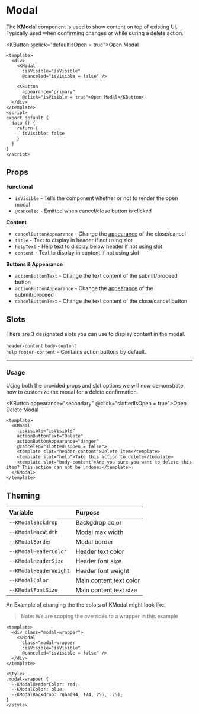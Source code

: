 # Modal

The **KModal** component is used to show content on top of existing UI. Typically used when confirming changes or while during a delete action. 

<KButton @click="defaultIsOpen = true">Open Modal</KButton>

<template>
  <KModal
    :isVisible="defaultIsOpen"
    @canceled="defaultIsOpen = false" />
</template>

```vue
<template>
  <div>
    <KModal
      :isVisible="isVisible"
      @canceled="isVisible = false" />
    
    <KButton
      appearance="primary"
      @click="isVisible = true">Open Modal</KButton>
  </div>
</template>
<script>
export default {
  data () {
    return {
      isVisible: false
    }
  }
}
</script>
```

## Props
**Functional**
-  `isVisible` - Tells the component whether or not to render the open modal
- `@canceled` - Emitted when cancel/close button is clicked

**Content**
- `cancelButtonAppearance` - Change the [appearance](/components/button.html#props) of the close/cancel
- `title` - Text to display in header if not using slot
- `helpText` - Help text to display below header if not using slot
- `content` - Text to display in content if not using slot

**Buttons & Appearance**
- `actionButtonText` - Change the text content of the submit/proceed button
- `actionButtonAppearance` - Change the [appearance](/components/button.html#props) of the submit/proceed
- `cancelButtonText` - Change the text content of the close/cancel button

## Slots
There are 3 designated slots you can use to display content in the modal.

`header-content`
`body-content`  
`help`
`footer-content` - Contains action buttons by default.

---
### Usage

Using both the provided props and slot options we will now demonstrate how to customize the modal for a delete confirmation.

<KButton
  appearance="secondary"
  @click="slottedIsOpen = true">Open Delete Modal</KButton>
<template>
  <KModal
    :isVisible="slottedIsOpen"
    actionButtonText="Delete"
    actionButtonAppearance="danger"
    @canceled="slottedIsOpen = false">
    <template slot="header-content">Delete Item</template>
    <template slot="help">Take this action to delete</template>
    <template slot="body-content">Are you sure you want to delete this item? This action can not be undone.</template>
  </KModal>
</template>

```vue
<template>
  <KModal
    :isVisible="isVisible"
    actionButtonText="Delete"
    actionButtonAppearance="danger"
    @canceled="slottedIsOpen = false">
    <template slot="header-content">Delete Item</template>
    <template slot="help">Take this action to delete</template>
    <template slot="body-content">Are you sure you want to delete this item? This action can not be undone.</template>
  </KModal>
</template>
```

## Theming
| Variable | Purpose
|:-------- |:-------
| `--KModalBackdrop` | Backgdrop color
| `--KModalMaxWidth` | Modal max width
| `--KModalBorder` | Modal border 
| `--KModalHeaderColor` | Header text color
| `--KModalHeaderSize` | Header font size
| `--KModalHeaderWeight` | Header font weight
| `--KModalColor `| Main content text color
| `--KModalFontSize `| Main content text size

An Example of changing the the colors of KModal might look like.  
> Note: We are scoping the overrides to a wrapper in this example

<template>
  <div class="modal-wrapper">
    <KModal
      :isVisible="themeIsOpen"
      @canceled="themeIsOpen = false" />
    <KButton @click="themeIsOpen = true">Open Modal</KButton>
  </div>
</template>

```vue
<template>
  <div class="modal-wrapper">
    <KModal
      class="modal-wrapper
      :isVisible="isVisible"
      @canceled="isVisible = false" />
  </div>
</template>

<style>
.modal-wrapper {
  --KModalHeaderColor: red;
  --KModalColor: blue;
  --KModalBackdrop: rgba(94, 174, 255, .25);
}
</style>
```

<script>
export default {
  data () {
    return {
      defaultIsOpen: false,
      slottedIsOpen: false,
      propsIsOpen: false,
      themeIsOpen: false
    }
  }
}
</script>

<style scoped lang="scss">
.modal-wrapper {
  --KModalHeaderColor: red;
  --KModalColor: blue;
  --KModalBackdrop: rgba(94, 174, 255, .25);
}
</style>
